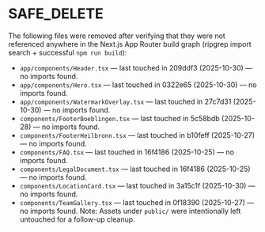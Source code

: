 # SAFE_DELETE

The following files were removed after verifying that they were not referenced anywhere in the Next.js App Router build graph (ripgrep import search + successful `npm run build`):

- `app/components/Header.tsx` — last touched in 209ddf3 (2025-10-30) — no imports found.
- `app/components/Hero.tsx` — last touched in 0322e65 (2025-10-30) — no imports found.
- `app/components/WatermarkOverlay.tsx` — last touched in 27c7d31 (2025-10-30) — no imports found.
- `components/FooterBoeblingen.tsx` — last touched in 5c58bdb (2025-10-28) — no imports found.
- `components/FooterHeilbronn.tsx` — last touched in b10feff (2025-10-27) — no imports found.
- `components/FAQ.tsx` — last touched in 16f4186 (2025-10-25) — no imports found.
- `components/LegalDocument.tsx` — last touched in 16f4186 (2025-10-25) — no imports found.
- `components/LocationCard.tsx` — last touched in 3a15c1f (2025-10-30) — no imports found.
- `components/TeamGallery.tsx` — last touched in 0f18390 (2025-10-27) — no imports found.
Note: Assets under `public/` were intentionally left untouched for a follow-up cleanup.
